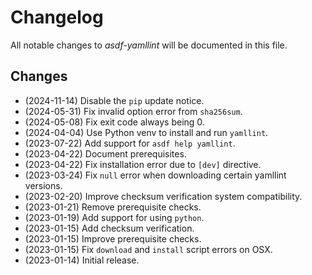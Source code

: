 <!-- SPDX-License-Identifier: CC0-1.0 -->

# Changelog

All notable changes to _asdf-yamllint_ will be documented in this file.

## Changes

- (2024-11-14) Disable the `pip` update notice.
- (2024-05-31) Fix invalid option error from `sha256sum`.
- (2024-05-08) Fix exit code always being 0.
- (2024-04-04) Use Python venv to install and run `yamllint`.
- (2023-07-22) Add support for `asdf help yamllint`.
- (2023-04-22) Document prerequisites.
- (2023-04-22) Fix installation error due to `[dev]` directive.
- (2023-03-24) Fix `null` error when downloading certain yamllint versions.
- (2023-02-20) Improve checksum verification system compatibility.
- (2023-01-21) Remove prerequisite checks.
- (2023-01-19) Add support for using `python`.
- (2023-01-15) Add checksum verification.
- (2023-01-15) Improve prerequisite checks.
- (2023-01-15) Fix `download` and `install` script errors on OSX.
- (2023-01-14) Initial release.
